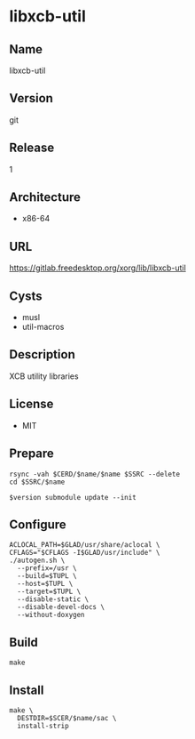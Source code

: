 # libxcb-util

## Name
libxcb-util

## Version
git

## Release
1

## Architecture
* x86-64

## URL
https://gitlab.freedesktop.org/xorg/lib/libxcb-util

## Cysts
* musl
* util-macros

## Description
XCB utility libraries

## License
* MIT

## Prepare
```shell
rsync -vah $CERD/$name/$name $SSRC --delete
cd $SSRC/$name
```

```shell
$version submodule update --init
```

## Configure
```shell
ACLOCAL_PATH=$GLAD/usr/share/aclocal \
CFLAGS="$CFLAGS -I$GLAD/usr/include" \
./autogen.sh \
  --prefix=/usr \
  --build=$TUPL \
  --host=$TUPL \
  --target=$TUPL \
  --disable-static \
  --disable-devel-docs \
  --without-doxygen
```

## Build
```shell
make
```

## Install
```shell
make \
  DESTDIR=$SCER/$name/sac \
  install-strip
```
